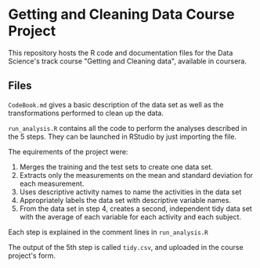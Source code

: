 

# Getting and Cleaning Data Course Project

This repository hosts the R code and documentation files for the Data Science's track course "Getting and Cleaning data", available in coursera.

## Files

`CodeBook.md`  gives a basic description of the data set as well as the transformations performed to clean up the data.

`run_analysis.R` contains all the code to perform the analyses described in the 5 steps. They can be launched in RStudio by just importing the file.

The equirements of the project were:

1. Merges the training and the test sets to create one data set.
2. Extracts only the measurements on the mean and standard deviation for each measurement.
3. Uses descriptive activity names to name the activities in the data set
4. Appropriately labels the data set with descriptive variable names.
5. From the data set in step 4, creates a second, independent tidy data set with the average of each variable for each activity and each subject.

Each step is explained in the comment lines in `run_analysis.R`

The output of the 5th step is called `tidy.csv`, and uploaded in the course project's form.
